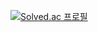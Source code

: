 <!-- ### Hi there 👋 -->

<!--
**raararaara/raararaara** is a ✨ _special_ ✨ repository because its `README.md` (this file) appears on your GitHub profile.

Here are some ideas to get you started:

- 🔭 I’m currently working on ...
- 🌱 I’m currently learning ...
- 👯 I’m looking to collaborate on ...
- 🤔 I’m looking for help with ...
- 💬 Ask me about ...
- 📫 How to reach me: ...
- 😄 Pronouns: ...
- ⚡ Fun fact: ...
-->
[![Solved.ac
프로필](http://mazassumnida.wtf/api/generate_badge?boj=raararaara)](https://solved.ac/raararaara)


<!-- 
* [![Solved.ac
프로필](http://mazassumnida.wtf/api/mini/generate_badge?boj=raararaara)](https://solved.ac/raararaara)

* [![](https://run.kaist.ac.kr/badges/codeforces/raararaara.svg)](https://codeforces.com/profile/raararaara)
-->
